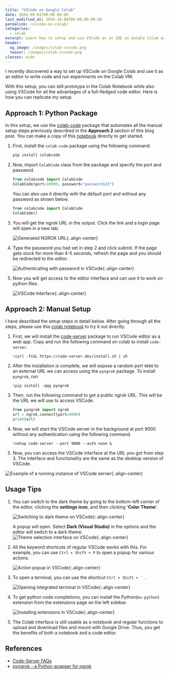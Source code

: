 ```yaml
---
title: "VSCode on Google Colab"
date: 2020-09-01T00:00-00:00
last_modified_at: 2020-10-08T00:00:00-00:00
permalink: /vscode-on-colab/
categories:
  - colab
excerpt: Learn how to setup and use VSCode as an IDE on Google Colab and Kaggle.
header:
  og_image: /images/colab-vscode.png
  teaser: /images/colab-vscode.png
classes: wide
---
```


I recently discovered a way to set up VSCode on Google Colab and use it as an editor to write code and run experiments on the Colab VM.

With this setup, you can still prototype in the Colab Notebook while also using VSCode for all the advantages of a full-fledged code editor. Here is how you can replicate my setup.

## Approach 1: Python Package

In this setup, we use the [colab-code](https://github.com/abhishekkrthakur/colabcode) package that automates all the manual setup steps previously described in the **Approach 2** section of this blog post. You can make a copy of this [notebook](https://colab.research.google.com/github/abhishekkrthakur/colabcode/blob/master/colab_starter.ipynb) directly to get started.

1. First, install the `colab-code` package using the following command:

   ```python
   pip install colabcode
   ```

2. Now, import `ColabCode` class from the package and specify the port and password.

   ```python
   from colabcode import ColabCode
   ColabCode(port=10000, password="password123")
   ```

   You can also use it directly with the default port and without any password as shown below.

   ```python
   from colabcode import ColabCode
   ColabCode()
   ```

3. You will get the ngrok URL in the output. Click the link and a login page will open in a new tab.

   ![Generated NGROK URL](/images/colab-code-step-1.png){:.align-center}

4. Type the password you had set in step 2 and click submit. If the page gets stuck for more than 4-5 seconds, refresh the page and you should be redirected to the editor.

   ![Authenticating with password in VSCode](/images/colab-code-step-2.png){:.align-center}

5. Now you will get access to the editor interface and can use it to work on python files.

   ![VSCode Interface](/images/colab-code-step-3.png){:.align-center}

## Approach 2: Manual Setup

I have described the setup steps in detail below. After going through all the steps, please use this [colab notebook](https://colab.research.google.com/drive/1yvUy5Gn9lPjmCQH6RjD_LvUO2NE0Z7RM?usp=sharing) to try it out directly.

1. First, we will install the [code-server](https://github.com/cdr/code-server) package to run VSCode editor as a web app. Copy and run the following command on colab to install `code-server`.

   ```
   !curl -fsSL https://code-server.dev/install.sh | sh
   ```

2. After the installation is complete, we will expose a random port `9000` to an external URL we can access using the `pyngrok` package. To install `pyngrok`, run

   ```shell
   !pip install -qqq pyngrok
   ```

3. Then, run the following command to get a public ngrok URL. This will be the URL we will use to access VSCode.

   ```python
   from pyngrok import ngrok
   url = ngrok.connect(port=9000)
   print(url)
   ```

4. Now, we will start the VSCode server in the background at port 9000 without any authentication using the following command.

   ```
   !nohup code-server --port 9000 --auth none &
   ```

5. Now, you can access the VSCode interface at the URL you got from step 3. The interface and functionality are the same as the desktop version of VSCode.

![Example of a running instance of VSCode server](/images/colab-vscode.png){:.align-center}

## Usage Tips

1. You can switch to the dark theme by going to the bottom-left corner of the editor, clicking the **settings icon**, and then clicking '**Color Theme**'.

   ![Switching to dark theme on VSCode](/images/colab-dark-theme-step-1.png){:.align-center}

   A popup will open. Select **Dark (Visual Studio)** in the options and the editor will switch to a dark theme.
   ![Theme selection interface on VSCode](/images/colab-dark-theme-step-2.png){:.align-center}

2. All the keyword shortcuts of regular VSCode works with this. For example, you can use `Ctrl + Shift + P` to open a popup for various actions.

   ![Action popup in VSCode](/images/vscode-ctrl-shift-p.png){:.align-center}

3. To open a terminal, you can use the shortcut `` Ctrl + Shift + `  ``.

   ![Opening integrated terminal in VSCode](/images/vscode-terminal.png){:.align-center}

4. To get python code completions, you can install the Python(`ms-python`) extension from the extensions page on the left sidebar.

   ![Installing extensions in VSCode](/images/vscode-code-completions.png){:.align-center}

5. The Colab interface is still usable as a notebook and regular functions to upload and download files and mount with Google Drive. Thus, you get the benefits of both a notebook and a code editor.

## References

- [Code-Server FAQs](https://github.com/cdr/code-server/blob/v3.5.0/doc/FAQ.md)
- [pyngrok - a Python wrapper for ngrok](https://pyngrok.readthedocs.io/en/latest/)
